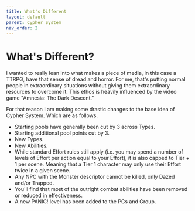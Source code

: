 ```yaml
---
title: What's Different
layout: default
parent: Cypher System
nav_order: 2
---
```

# What's Different?
I wanted to really lean into what makes a piece of media, in this case a TTRPG, have that sense of dread and horror. For me, that's putting normal people in extraordinary situations without giving them extraordinary resources to overcome it. This ethos is heavily influenced by the video game "Amnesia: The Dark Descent."

For that reason I am making some drastic changes to the base idea of Cypher System. Which are as follows.

- Starting pools have generally been cut by 3 across Types.
- Starting additional pool points cut by 3.
- New Types.
- New Abilities.
- While standard Effort rules still apply (i.e. you may spend a number of levels of Effort per action equal to your Effort), it is also capped to Tier + 1 per scene. Meaning that a Tier 1 character may only use their Effort twice in a given scene.
- Any NPC with the Monster descriptor cannot be killed, only Dazed and/or Trapped.
- You'll find that most of the outright combat abilities have been removed or reduced in effectiveness.
- A new PANIC! level has been added to the PCs and Group.
